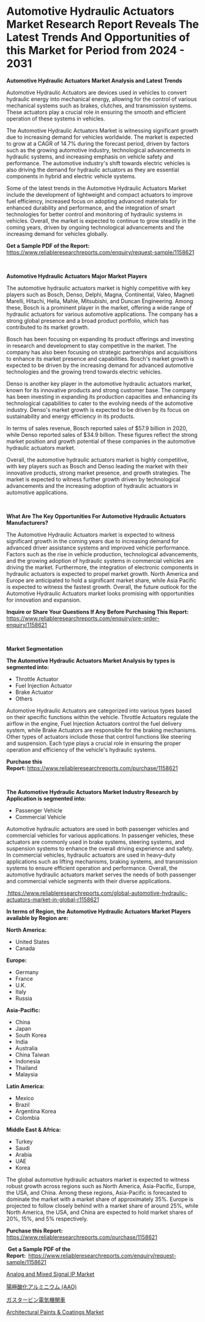 <p><h1>Automotive Hydraulic Actuators Market Research Report Reveals The Latest Trends And Opportunities of this Market for Period from 2024 - 2031</h1></p><p><strong>Automotive Hydraulic Actuators Market Analysis and Latest Trends</strong></p>
<p><p>Automotive Hydraulic Actuators are devices used in vehicles to convert hydraulic energy into mechanical energy, allowing for the control of various mechanical systems such as brakes, clutches, and transmission systems. These actuators play a crucial role in ensuring the smooth and efficient operation of these systems in vehicles.</p><p>The Automotive Hydraulic Actuators Market is witnessing significant growth due to increasing demand for vehicles worldwide. The market is expected to grow at a CAGR of 14.7% during the forecast period, driven by factors such as the growing automotive industry, technological advancements in hydraulic systems, and increasing emphasis on vehicle safety and performance. The automotive industry's shift towards electric vehicles is also driving the demand for hydraulic actuators as they are essential components in hybrid and electric vehicle systems.</p><p>Some of the latest trends in the Automotive Hydraulic Actuators Market include the development of lightweight and compact actuators to improve fuel efficiency, increased focus on adopting advanced materials for enhanced durability and performance, and the integration of smart technologies for better control and monitoring of hydraulic systems in vehicles. Overall, the market is expected to continue to grow steadily in the coming years, driven by ongoing technological advancements and the increasing demand for vehicles globally.</p></p>
<p><strong>Get a Sample PDF of the Report:&nbsp;</strong> <a href="https://www.reliableresearchreports.com/enquiry/request-sample/1158621">https://www.reliableresearchreports.com/enquiry/request-sample/1158621</a></p>
<p>&nbsp;</p>
<p><strong>Automotive Hydraulic Actuators Major Market Players</strong></p>
<p><p>The automotive hydraulic actuators market is highly competitive with key players such as Bosch, Denso, Delphi, Magna, Continental, Valeo, Magneti Marelli, Hitachi, Hella, Mahle, Mitsubishi, and Duncan Engineering. Among these, Bosch is a prominent player in the market, offering a wide range of hydraulic actuators for various automotive applications. The company has a strong global presence and a broad product portfolio, which has contributed to its market growth.</p><p>Bosch has been focusing on expanding its product offerings and investing in research and development to stay competitive in the market. The company has also been focusing on strategic partnerships and acquisitions to enhance its market presence and capabilities. Bosch's market growth is expected to be driven by the increasing demand for advanced automotive technologies and the growing trend towards electric vehicles.</p><p>Denso is another key player in the automotive hydraulic actuators market, known for its innovative products and strong customer base. The company has been investing in expanding its production capacities and enhancing its technological capabilities to cater to the evolving needs of the automotive industry. Denso's market growth is expected to be driven by its focus on sustainability and energy efficiency in its products.</p><p>In terms of sales revenue, Bosch reported sales of $57.9 billion in 2020, while Denso reported sales of $34.9 billion. These figures reflect the strong market position and growth potential of these companies in the automotive hydraulic actuators market.</p><p>Overall, the automotive hydraulic actuators market is highly competitive, with key players such as Bosch and Denso leading the market with their innovative products, strong market presence, and growth strategies. The market is expected to witness further growth driven by technological advancements and the increasing adoption of hydraulic actuators in automotive applications.</p></p>
<p>&nbsp;</p>
<p><strong>What Are The Key Opportunities For Automotive Hydraulic Actuators Manufacturers?</strong></p>
<p><p>The Automotive Hydraulic Actuators market is expected to witness significant growth in the coming years due to increasing demand for advanced driver assistance systems and improved vehicle performance. Factors such as the rise in vehicle production, technological advancements, and the growing adoption of hydraulic systems in commercial vehicles are driving the market. Furthermore, the integration of electronic components in hydraulic actuators is expected to propel market growth. North America and Europe are anticipated to hold a significant market share, while Asia Pacific is expected to witness the fastest growth. Overall, the future outlook for the Automotive Hydraulic Actuators market looks promising with opportunities for innovation and expansion.</p></p>
<p><strong>Inquire or Share Your Questions If Any Before Purchasing This Report:</strong> <a href="https://www.reliableresearchreports.com/enquiry/pre-order-enquiry/1158621">https://www.reliableresearchreports.com/enquiry/pre-order-enquiry/1158621</a></p>
<p>&nbsp;</p>
<p><strong>Market Segmentation</strong></p>
<p><strong>The Automotive Hydraulic Actuators Market Analysis by types is segmented into:</strong></p>
<p><ul><li>Throttle Actuator</li><li>Fuel Injection Actuator</li><li>Brake Actuator</li><li>Others</li></ul></p>
<p><p>Automotive Hydraulic Actuators are categorized into various types based on their specific functions within the vehicle. Throttle Actuators regulate the airflow in the engine, Fuel Injection Actuators control the fuel delivery system, while Brake Actuators are responsible for the braking mechanisms. Other types of actuators include those that control functions like steering and suspension. Each type plays a crucial role in ensuring the proper operation and efficiency of the vehicle's hydraulic systems.</p></p>
<p><strong>Purchase this Report:&nbsp;</strong><a href="https://www.reliableresearchreports.com/purchase/1158621">https://www.reliableresearchreports.com/purchase/1158621</a></p>
<p>&nbsp;</p>
<p><strong>The Automotive Hydraulic Actuators Market Industry Research by Application is segmented into:</strong></p>
<p><ul><li>Passenger Vehicle</li><li>Commercial Vehicle</li></ul></p>
<p><p>Automotive hydraulic actuators are used in both passenger vehicles and commercial vehicles for various applications. In passenger vehicles, these actuators are commonly used in brake systems, steering systems, and suspension systems to enhance the overall driving experience and safety. In commercial vehicles, hydraulic actuators are used in heavy-duty applications such as lifting mechanisms, braking systems, and transmission systems to ensure efficient operation and performance. Overall, the automotive hydraulic actuators market serves the needs of both passenger and commercial vehicle segments with their diverse applications.</p></p>
<p><a href="https://www.reliableresearchreports.com/global-automotive-hydraulic-actuators-market-in-global-r1158621">&nbsp;https://www.reliableresearchreports.com/global-automotive-hydraulic-actuators-market-in-global-r1158621</a></p>
<p><strong>In terms of Region, the Automotive Hydraulic Actuators Market Players available by Region are:</strong></p>
<p>
    <p> <strong> North America: </strong>
        <ul>
            <li>United States</li>
            <li>Canada</li>
        </ul>
        </p> 
    <p> <strong> Europe: </strong>
        <ul>
            <li>Germany</li>
            <li>France</li>
            <li>U.K.</li>
            <li>Italy</li>
            <li>Russia</li>
        </ul>
        </p> 
    <p> <strong> Asia-Pacific: </strong>
        <ul>
            <li>China</li>
            <li>Japan</li>
            <li>South Korea</li>
            <li>India</li>
            <li>Australia</li>
            <li>China Taiwan</li>
            <li>Indonesia</li>
            <li>Thailand</li>
            <li>Malaysia</li>
        </ul>
        </p> 
    <p> <strong> Latin America: </strong>
        <ul>
            <li>Mexico</li>
            <li>Brazil</li>
            <li>Argentina Korea</li>
            <li>Colombia</li>
        </ul>
        </p> 
    <p> <strong> Middle East & Africa: </strong>
        <ul>
            <li>Turkey</li>
            <li>Saudi</li>
            <li>Arabia</li>
            <li>UAE</li>
            <li>Korea</li>
        </ul>
    </p>
    </p>
<p><p>The global automotive hydraulic actuators market is expected to witness robust growth across regions such as North America, Asia-Pacific, Europe, the USA, and China. Among these regions, Asia-Pacific is forecasted to dominate the market with a market share of approximately 35%. Europe is projected to follow closely behind with a market share of around 25%, while North America, the USA, and China are expected to hold market shares of 20%, 15%, and 5% respectively.</p></p>
<p><strong>Purchase this Report: </strong><a href="https://www.reliableresearchreports.com/purchase/1158621">https://www.reliableresearchreports.com/purchase/1158621</a></p>
<p>&nbsp;<strong>Get a Sample PDF of the Report:&nbsp;&nbsp;</strong><a href="https://www.reliableresearchreports.com/enquiry/request-sample/1158621">https://www.reliableresearchreports.com/enquiry/request-sample/1158621</a></p>
<p><strong></strong></p>
<p><p><a href="https://github.com/julyju69/Market-Research-Report-List-3/blob/main/analog-and-mixed-signal-ip-market.md">Analog and Mixed Signal IP Market</a></p><p><a href="https://github.com/LenoraKris2023/Market-Research-Report-List-1/blob/main/394386088403.md">陽極酸化アルミニウム (AAO)</a></p><p><a href="https://github.com/Fatimaklein1/Market-Research-Report-List-1/blob/main/866725988402.md">ガスタービン電気機関車</a></p><p><a href="https://github.com/nathandecarvalho/Market-Research-Report-List-3/blob/main/architectural-paints-coatings-market.md">Architectural Paints & Coatings Market</a></p></p>
